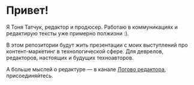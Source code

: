 # Привет! 

Я Тоня Татчук, редактор и продюсер. Работаю в коммуникациях и редактирую тексты уже примерно полжизни :). 


В этом репозитории будут жить презентации с моих выступлений про контент-маркетинг в технологической сфере. 
Для деврелов, редакторов, настоящих и будущих техноавторов. 

А больше мыслей о редактуре — в канале [Логово редактора](https://t.me/Editors_cave), присоединяйтесь. 

